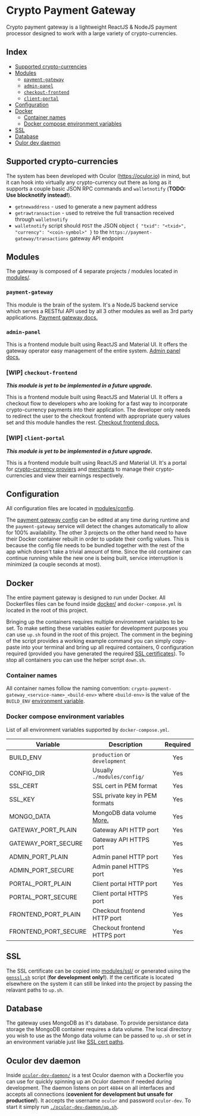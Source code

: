 # Crypto Payment Gateway
Crypto payment gateway is a lightweight ReactJS & NodeJS payment processor designed to work with a large variety of crypto-currencies.

## Index
 - [Supported crypto-currencies](#supported-crypto-currencies)
 - [Modules](#modules)
   - [`payment-gateway`](#payment-gateway)
   - [`admin-panel`](#admin-panel)
   - [`checkout-frontend`](#wip-checkout-frontend)
   - [`client-portal`](#wip-client-portal)
 - [Configuration](#configuration)
 - [Docker](#docker)
   - [Container names](#container-names)
   - [Docker compose environment variables](#docker-compose-environment-variables)
 - [SSL](#ssl)
 - [Database](#database)
 - [Oulor dev daemon](#oculor-dev-daemon)

## Supported crypto-currencies
The system has been developed with Oculor (<https://oculor.io>) in mind, but it can hook into virtually any crypto-currency out there as long as it supports a couple basic JSON RPC commands and `walletnotify` (**TODO: Use blocknotify instead!**).
 - `getnewaddress` - used to generate a new payment address
 - `getrawtransaction` - used to retreive the full transaction received through `walletnotify`
 - `walletnotify` script should `POST` the JSON object `{ "txid": "<txid>", "currency": "<coin-symbol>" }` to the `https://payment-gateway/transactions` gateway API endpoint

## Modules
The gateway is composed of 4 separate projects / modules located in [modules/](modules).

### `payment-gateway`
This module is the brain of the system. It's a NodeJS backend service which serves a RESTful API used by all 3 other modules as well as 3rd party applications. [Payment gateway docs.](modules/payment-gateway)

### `admin-panel`
This is a frontend module built using ReactJS and Material UI. It offers the gateway operator easy management of the entire system. [Admin panel docs.](modules/admin-panel)

### [WIP] `checkout-frontend`
***This module is yet to be implemented in a future upgrade.***

This is a frontend module built using ReactJS and Material UI. It offers a checkout flow to developers who are looking for a fast way to incorporate crypto-currency payments into their application. The developer only needs to redirect the user to the checkout frontend with appropriate query values set and this module handles the rest. [Checkout frontend docs.](modules/checkout-frontend)

### [WIP] `client-portal`
***This module is yet to be implemented in a future upgrade.***

This is a frontend module built using ReactJS and Material UI. It's a portal for [crypto-currency proviers](modules/payment-gateway#client) and [merchants](modules/payment-gateway#merchant) to manage their crypto-currencies and view their earnings respectively.

## Configuration
All configuration files are located in [modules/config](modules/config).

The [payment gateway config](modules/config/gateway.config.js) can be edited at any time during runtime and the `payment-gateway` service will detect the changes automatically to allow for 100% availability. The other 3 projects on the other hand need to have their Docker container rebuilt in order to update their config values. This is because the config file needs to be bundled together with the rest of the app which doesn't take a trivial amount of time. Since the old container can continue running while the new one is being built, service interruption is minimized (a couple seconds at most).

## Docker
The entire payment gateway is designed to run under Docker. All Dockerfiles files can be found inside [docker/](docker) and `docker-compose.yml` is located in the root of this project.

Bringing up the containers requires multiple environment variables to be set. To make setting these variables easier for development purposes you can use `up.sh` found in the root of this project. The comment in the begining of the script provides a working example command you can simply copy-paste into your terminal and bring up all required containers, 0 configuration required (provided you have generated the required [SSL certificates](#ssl)). To stop all containers you can use the helper script `down.sh`.

### Container names
All container names follow the naming convention: `crypto-payment-gateway_<service-name>_<build-env>`
where `<build-env>` is the value of the `BUILD_ENV` [environment variable](#docker-compose-environment-variables).

### Docker compose environment variables
List of all environment variables supported by `docker-compose.yml`.

| Variable             | Description                            | Required |
|----------------------|----------------------------------------|:--------:|
| BUILD_ENV            | `production` or `development`          | Yes      |
| CONFIG_DIR           | Usually `./modules/config/`            | Yes      |
| SSL_CERT             | SSL cert in PEM format                 | Yes      |
| SSL_KEY              | SSL private key in PEM formats         | Yes      |
| MONGO_DATA           | MongoDB data volume [More.](#database) | Yes      |
| GATEWAY_PORT_PLAIN   | Gateway API HTTP port                  | Yes      |
| GATEWAY_PORT_SECURE  | Gateway API HTTPS port                 | Yes      |
| ADMIN_PORT_PLAIN     | Admin panel HTTP port                  | Yes      |
| ADMIN_PORT_SECURE    | Admin panel HTTPS port                 | Yes      |
| PORTAL_PORT_PLAIN    | Client portal HTTP port                | Yes      |
| PORTAL_PORT_SECURE   | Client portal HTTPS port               | Yes      |
| FRONTEND_PORT_PLAIN  | Checkout frontend HTTP port            | Yes      |
| FRONTEND_PORT_SECURE | Checkout frontend HTTPS port           | Yes      |

## SSL
The SSL certificate can be copied into [modules/ssl/](modules/ssl) or generated using the [`genssl.sh`](modules/ssl/genssl.sh) script (**for development only!**). If the certificate is located elsewhere on the system it can still be linked into the project by passing the relavant paths to `up.sh`.

## Database
The gateway uses MongoDB as it's database. To provide persistance data storage the MongoDB container requires a data volume. The local directory you wish to use as the Mongo data volume can be passed to `up.sh` or set in an environment variable just like [SSL cert paths](#ssl).

## Oculor dev daemon
Inside [`oculor-dev-daemon/`](oculor-dev-daemon) is a test Oculor daemon with a Dockerfile you can use for quickly spinning up an Oculor daemon if needed during development. The daemon listens on port `48844` on all interfaces and accepts all connections (**covenient for development but unsafe for production!**). It accepts the username `oculor` and password `oculor-dev`. To start it simply run [`./oculor-dev-daemon/up.sh`](oculor-dev-daemon/up.sh).